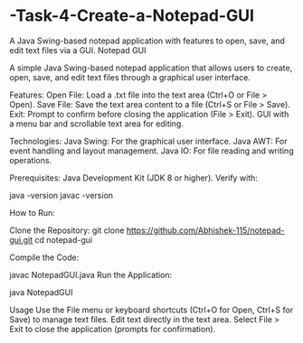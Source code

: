 # -Task-4-Create-a-Notepad-GUI
A Java Swing-based notepad application with features to open, save, and edit text files via a GUI.
Notepad GUI

A simple Java Swing-based notepad application that allows users to create, open, save, and edit text files through a graphical user interface.

Features:
Open File: Load a .txt file into the text area (Ctrl+O or File > Open).
Save File: Save the text area content to a file (Ctrl+S or File > Save).
Exit: Prompt to confirm before closing the application (File > Exit).
GUI with a menu bar and scrollable text area for editing.

Technologies:
Java Swing: For the graphical user interface.
Java AWT: For event handling and layout management.
Java IO: For file reading and writing operations.

Prerequisites:
Java Development Kit (JDK 8 or higher). Verify with:

java -version
javac -version

How to Run:

Clone the Repository:
git clone https://github.com/Abhishek-115/notepad-gui.git
cd notepad-gui

Compile the Code:

javac NotepadGUI.java
Run the Application:

java NotepadGUI

Usage
Use the File menu or keyboard shortcuts (Ctrl+O for Open, Ctrl+S for Save) to manage text files.
Edit text directly in the text area.
Select File > Exit to close the application (prompts for confirmation).
